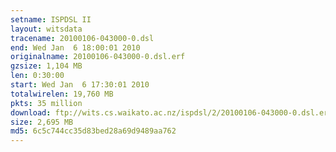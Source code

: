 ```yaml
---
setname: ISPDSL II
layout: witsdata
tracename: 20100106-043000-0.dsl
end: Wed Jan  6 18:00:01 2010
originalname: 20100106-043000-0.dsl.erf
gzsize: 1,104 MB
len: 0:30:00
start: Wed Jan  6 17:30:01 2010
totalwirelen: 19,760 MB
pkts: 35 million
download: ftp://wits.cs.waikato.ac.nz/ispdsl/2/20100106-043000-0.dsl.erf.gz
size: 2,695 MB
md5: 6c5c744cc35d83bed28a69d9489aa762
---
```


